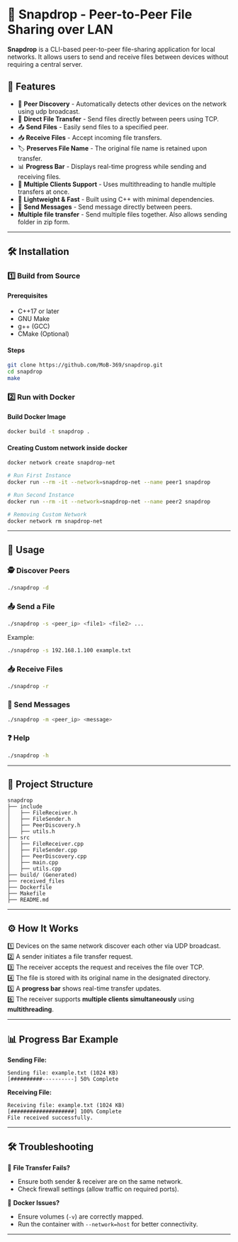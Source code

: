 # 📁 Snapdrop - Peer-to-Peer File Sharing over LAN  

**Snapdrop** is a CLI-based peer-to-peer file-sharing application for local networks. It allows users to send and receive files between devices without requiring a central server.  

## 🚀 Features  

- 📡 **Peer Discovery** - Automatically detects other devices on the network using udp broadcast.  
- 🔄 **Direct File Transfer** - Send files directly between peers using TCP.  
- 📤 **Send Files** - Easily send files to a specified peer.  
- 📥 **Receive Files** - Accept incoming file transfers.  
- 🏷️ **Preserves File Name** - The original file name is retained upon transfer.  
- 📊 **Progress Bar** - Displays real-time progress while sending and receiving files.  
- 🔀 **Multiple Clients Support** - Uses multithreading to handle multiple transfers at once.  
- 🔧 **Lightweight & Fast** - Built using C++ with minimal dependencies.  
- 💬 **Send Messages** - Send message directly between peers.
- **Multiple file transfer** - Send multiple files together. Also allows sending folder in zip form.
---

## 🛠️ Installation  

### 1️⃣ **Build from Source**  

#### Prerequisites  
- C++17 or later  
- GNU Make  
- g++ (GCC)  
- CMake (Optional)  

#### Steps  
```sh
git clone https://github.com/MoB-369/snapdrop.git
cd snapdrop
make
```

### 2️⃣ **Run with Docker**  

#### Build Docker Image  
```sh
docker build -t snapdrop .
```
#### Creating Custom network inside docker
```sh
docker network create snapdrop-net

# Run First Instance
docker run --rm -it --network=snapdrop-net --name peer1 snapdrop

# Run Second Instance
docker run --rm -it --network=snapdrop-net --name peer2 snapdrop

# Removing Custom Network
docker network rm snapdrop-net 
```

---

## 📌 Usage  

### 🕵️ Discover Peers  
```sh
./snapdrop -d
```

### 📤 Send a File  
```sh
./snapdrop -s <peer_ip> <file1> <file2> ...
```

Example:  
```sh
./snapdrop -s 192.168.1.100 example.txt
```

### 📥 Receive Files  
```sh
./snapdrop -r
```

### 💬 Send Messages
```sh
./snapdrop -m <peer_ip> <message>
```
### ❓ Help  
```sh
./snapdrop -h
```

---

## 📂 Project Structure  

```
snapdrop  
├── include  
│   ├── FileReceiver.h  
│   ├── FileSender.h  
│   ├── PeerDiscovery.h  
│   ├── utils.h  
├── src  
│   ├── FileReceiver.cpp  
│   ├── FileSender.cpp  
│   ├── PeerDiscovery.cpp  
│   ├── main.cpp  
│   ├── utils.cpp  
├── build/ (Generated)
├── received_files  
├── Dockerfile  
├── Makefile  
├── README.md  
```

---

## ⚙️ How It Works  

1️⃣ Devices on the same network discover each other via UDP broadcast.  
2️⃣ A sender initiates a file transfer request.  
3️⃣ The receiver accepts the request and receives the file over TCP.  
4️⃣ The file is stored with its original name in the designated directory.  
5️⃣ A **progress bar** shows real-time transfer updates.  
6️⃣ The receiver supports **multiple clients simultaneously** using **multithreading**.  

---

## 📊 Progress Bar Example  

**Sending File:**  
```
Sending file: example.txt (1024 KB)
[##########----------] 50% Complete
```

**Receiving File:**  
```
Receiving file: example.txt (1024 KB)
[####################] 100% Complete
File received successfully.
```

---

## 🛠️ Troubleshooting  

🔹 **File Transfer Fails?**  
- Ensure both sender & receiver are on the same network.  
- Check firewall settings (allow traffic on required ports).  

🔹 **Docker Issues?**  
- Ensure volumes (`-v`) are correctly mapped.  
- Run the container with `--network=host` for better connectivity.  

---
